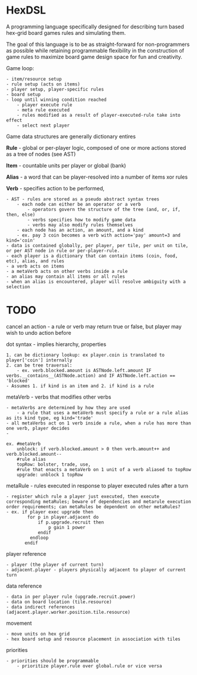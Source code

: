 # HexDSL
A programming language specifically designed for describing turn based hex-grid board games rules and simulating them.

The goal of this language is to be as straight-forward for non-programmers as possible while retaining programmable flexibility in the construction of game rules to maximize board game design space for fun and creativity.

Game loop:

    - item/resource setup
    - rule setup (acts on items)
    - player setup, player-specific rules
    - board setup
    - loop until winning condition reached
        - player execute rule
        - meta rule executed
        - rules modified as a result of player-executed-rule take into effect   
        - select next player

Game data structures are generally dictionary entires

**Rule** - global or per-player logic, composed of one or more actions stored as a tree of nodes (see AST)

**Item** - countable units per player or global (bank)

**Alias** - a word that can be player-resolved into a number of items xor rules

**Verb** - specifies action to be performed,
    
    - AST - rules are stored as a pseudo abstract syntax trees
        - each node can either be an operator or a verb
            - operators govern the structure of the tree (and, or, if, then, else)
            - verbs specifies how to modify game data
            - verbs may also modify rules themselves
        - each node has an action, an amount, and a kind
        - ex. pay 3 coin becomes a verb with action='pay' amount=3 and kind='coin'
    - data is contained globally, per player, per tile, per unit on tile, or per AST node in rule or per-player-rule.
    - each player is a dictionary that can contain items (coin, food, etc), alias, and rules
    - a verb acts on items
    - a metaVerb acts on other verbs inside a rule
    - an alias may contain all items or all rules
    - when an alias is encountered, player will resolve ambiguity with a selection

# TODO
cancel an action - a rule or verb may return true or false, but player may wish to undo action before 

dot syntax - implies hierarchy, properties
    
    1. can be dictionary lookup: ex player.coin is translated to player['coin'] internally
    2. can be tree traversal:
        - ex. verb.blocked.amount is ASTNode.left.amount IF verbs.__contains__(ASTNode.action) and IF ASTNode.left.action == 'blocked'
    - Assumes 1. if kind is an item and 2. if kind is a rule
    
metaVerb - verbs that modifies other verbs

    - metaVerbs are determined by how they are used
        - a rule that uses a metaVerb must specify a rule or a rule alias as its kind type, eg kind='trade'
    - all metaVerbs act on 1 verb inside a rule, when a rule has more than one verb, player decides
    - 

    ex. #metaVerb
        unblock: if verb.blocked.amount > 0 then verb.amount++ and verb.blocked.amount--
        #rule alias
        topRow: bolster, trade, use, 
        #rule that enacts a metaVerb on 1 unit of a verb aliased to topRow
        upgrade: unblock 1 topRow
    

metaRule - rules executed in response to player executed rules after a turn
    
    - register which rule a player just executed, then execute corresponding metaRules; beware of dependencies and metarule execution order requirements; can metaRules be dependent on other metaRules?
    - ex. if player exec upgrade then 
            for p in player.adjacent do 
                if p.upgrade.recruit then 
                    p gain 1 power 
                endif 
             endloop 
           endif

player reference 

    - player (the player of current turn)
    - adjacent.player - players physically adjacent to player of current turn
data reference

    - data in per player rule (upgrade.recruit.power)
    - data on board location (tile.resource)
    - data indirect references (adjacent.player.worker.position.tile.resource)

movement

    - move units on hex grid
    - hex board setup and resource placement in association with tiles

priorities

    - priorities should be programmable
        - prioritize player.rule over global.rule or vice versa
